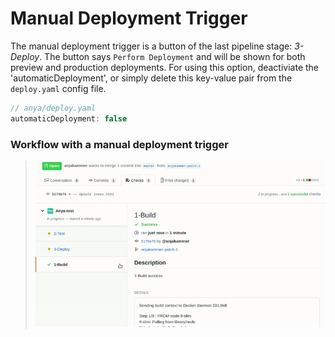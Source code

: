 # Manual Deployment Trigger
The manual deployment trigger is a button of the last pipeline stage: _3-Deploy_. The button says `Perform Deployment` and will be shown for both preview and production deployments.
For using this option, deactiviate the 'automaticDeployment', or simply delete this key-value pair from the `deploy.yaml` config file.
```javascript
// anya/deploy.yaml
automaticDeployment: false
```

### Workflow with a manual deployment trigger
> ![](../img/anya-manual-deploy.gif)

